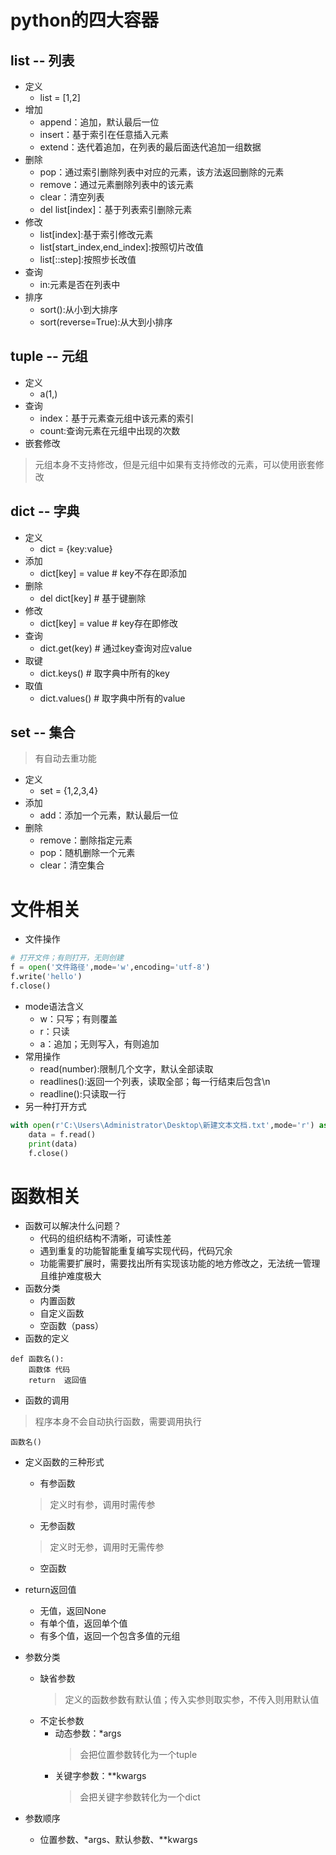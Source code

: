 # python的四大容器
## list -- 列表
- 定义
    - list = [1,2]
- 增加  
    - append：追加，默认最后一位
    - insert：基于索引在任意插入元素
    - extend：迭代着追加，在列表的最后面迭代追加一组数据
- 删除    
    - pop：通过索引删除列表中对应的元素，该方法返回删除的元素
    - remove：通过元素删除列表中的该元素
    - clear：清空列表
    - del list[index]：基于列表索引删除元素
- 修改
    - list[index]:基于索引修改元素 
    - list[start_index,end_index]:按照切片改值
    - list[::step]:按照步长改值
- 查询
    - in:元素是否在列表中
- 排序
    - sort():从小到大排序
    - sort(reverse=True):从大到小排序
## tuple -- 元组
- 定义
    - a(1,)
- 查询
    - index：基于元素查元组中该元素的索引
    - count:查询元素在元组中出现的次数
 - 嵌套修改
 >元组本身不支持修改，但是元组中如果有支持修改的元素，可以使用嵌套修改
## dict -- 字典
- 定义
    - dict = {key:value}
- 添加
    - dict[key] = value # key不存在即添加
- 删除
    - del dict[key]  # 基于键删除
- 修改
    - dict[key] = value # key存在即修改
- 查询
    - dict.get(key) # 通过key查询对应value    
- 取键
    - dict.keys()  # 取字典中所有的key
- 取值
    - dict.values()  # 取字典中所有的value    

## set -- 集合
>有自动去重功能
- 定义
    - set = {1,2,3,4}
- 添加
    - add：添加一个元素，默认最后一位
- 删除
    - remove：删除指定元素
    - pop：随机删除一个元素
    - clear：清空集合
# 文件相关
- 文件操作
```python
# 打开文件；有则打开，无则创建
f = open('文件路径',mode='w',encoding='utf-8')
f.write('hello')  
f.close()  
```
- mode语法含义
    - w：只写；有则覆盖
    - r：只读
    - a：追加；无则写入，有则追加
- 常用操作
    - read(number):限制几个文字，默认全部读取
    - readlines():返回一个列表，读取全部；每一行结束后包含\n
    - readline():只读取一行
- 另一种打开方式
```python
with open(r'C:\Users\Administrator\Desktop\新建文本文档.txt',mode='r') as f:
    data = f.read()
    print(data)
    f.close()
```
# 函数相关
- 函数可以解决什么问题？
    - 代码的组织结构不清晰，可读性差
    - 遇到重复的功能智能重复编写实现代码，代码冗余
    - 功能需要扩展时，需要找出所有实现该功能的地方修改之，无法统一管理且维护难度极大
- 函数分类
    - 内置函数
    - 自定义函数
    - 空函数（pass）
- 函数的定义
```
def 函数名():
    函数体 代码
    return  返回值
```
- 函数的调用
>程序本身不会自动执行函数，需要调用执行
```
函数名()
```
- 定义函数的三种形式
    - 有参函数
    >定义时有参，调用时需传参
    - 无参函数
    >定义时无参，调用时无需传参
    - 空函数
- return返回值
    - 无值，返回None
    - 有单个值，返回单个值
    - 有多个值，返回一个包含多值的元组
    
- 参数分类
    - 缺省参数
        >定义的函数参数有默认值；传入实参则取实参，不传入则用默认值
    - 不定长参数
        - 动态参数：*args
            >会把位置参数转化为一个tuple
        - 关键字参数：**kwargs
            >会把关键字参数转化为一个dict    
- 参数顺序
    - 位置参数、*args、默认参数、**kwargs
    